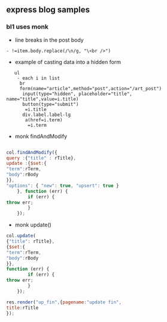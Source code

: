 ## express blog samples

### bl1 uses monk

-  line breaks in the post body
```jade
- !=item.body.replace(/\n/g, "\<br />")
```


- example of casting data into a hidden form


```jade
   ul
    - each i in list
     br
     form(name="article",method="post",action="/art_post")
      input(type="hidden", placeholder="title", name="title",value=i.title)
      button(type="submit") 
       =i.title
      div.label.label-lg
       a(href=i.term)
        =i.term
```

- monk findAndModify

```javascript

col.findAndModify({ 
query :{"title" : rTitle},
update :{$set:{
"term":rTerm,
"body":rBody
}},
"options": { "new": true, "upsert": true }
    }, function (err) {
        if (err) {
throw err;
        }
    });

```

- monk update()

```javascript
col.update( 
{"title": rTitle},
{$set:{
"term":rTerm,
"body":rBody
}},
function (err) {
        if (err) {
throw err;
        }
    });

res.render("up_fin",{pagename:"update fin",
title:rTitle
});

```
